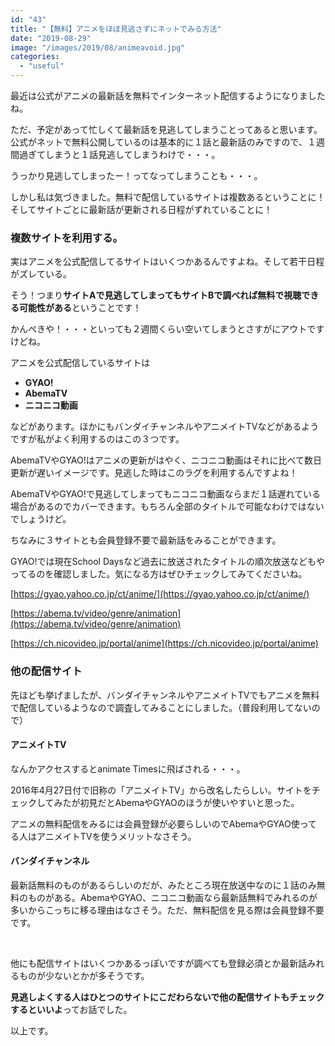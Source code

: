```yaml
---
id: "43"
title: "【無料】アニメをほぼ見逃さずにネットでみる方法"
date: "2019-08-29"
image: "/images/2019/08/animeavoid.jpg"
categories: 
  - "useful"
---
```


最近は公式がアニメの最新話を無料でインターネット配信するようになりましたね。

ただ、予定があって忙しくて最新話を見逃してしまうことってあると思います。公式がネットで無料公開しているのは基本的に１話と最新話のみですので、１週間過ぎてしまうと１話見逃してしまうわけで・・・。

うっかり見逃してしまったー！ってなってしまうことも・・・。

しかし私は気づきました。無料で配信しているサイトは複数あるということに！そしてサイトごとに最新話が更新される日程がずれていることに！

### 複数サイトを利用する。

実はアニメを公式配信してるサイトはいくつかあるんですよね。そして若干日程がズレている。

そう！つまり**サイトAで見逃してしまってもサイトBで調べれば無料で視聴できる可能性がある**ということです！

かんぺきや！・・・といっても２週間くらい空いてしまうとさすがにアウトですけどね。

アニメを公式配信しているサイトは

- **GYAO!**
- **AbemaTV**
- **ニコニコ動画**

などがあります。ほかにもバンダイチャンネルやアニメイトTVなどがあるようですが私がよく利用するのはこの３つです。

AbemaTVやGYAO!はアニメの更新がはやく、ニコニコ動画はそれに比べて数日更新が遅いイメージです。見逃した時はこのラグを利用するんですよね！

AbemaTVやGYAO!で見逃してしまってもニコニコ動画ならまだ１話遅れている場合があるのでカバーできます。もちろん全部のタイトルで可能なわけではないでしょうけど。

ちなみに３サイトとも会員登録不要で最新話をみることができます。

GYAO!では現在School Daysなど過去に放送されたタイトルの順次放送などもやってるのを確認しました。気になる方はぜひチェックしてみてくださいね。

[https://gyao.yahoo.co.jp/ct/anime/](https://gyao.yahoo.co.jp/ct/anime/)

[https://abema.tv/video/genre/animation](https://abema.tv/video/genre/animation)

[https://ch.nicovideo.jp/portal/anime](https://ch.nicovideo.jp/portal/anime)

### 他の配信サイト

先ほども挙げましたが、バンダイチャンネルやアニメイトTVでもアニメを無料で配信しているようなので調査してみることにしました。（普段利用してないので）

#### アニメイトTV

なんかアクセスするとanimate Timesに飛ばされる・・・。

2016年4月27日付で旧称の「アニメイトTV」から改名したらしい。サイトをチェックしてみたが初見だとAbemaやGYAOのほうが使いやすいと思った。

アニメの無料配信をみるには会員登録が必要らしいのでAbemaやGYAO使ってる人はアニメイトTVを使うメリットなさそう。

#### バンダイチャンネル

最新話無料のものがあるらしいのだが、みたところ現在放送中なのに１話のみ無料のものがある。AbemaやGYAO、ニコニコ動画なら最新話無料でみれるのが多いからこっちに移る理由はなさそう。ただ、無料配信を見る際は会員登録不要です。

 

他にも配信サイトはいくつかあるっぽいですが調べても登録必須とか最新話みれるものが少ないとかが多そうです。

**見逃しよくする人はひとつのサイトにこだわらないで他の配信サイトもチェックするといいよ**ってお話でした。

以上です。
